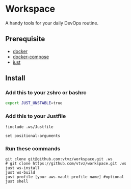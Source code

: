# Workspace

A handy tools for your daily DevOps routine.

## Prerequisite

- [docker](https://docs.docker.com/engine/install/)
- [docker-compose](https://docs.docker.com/compose/install/)
- [just](https://github.com/casey/just#installation)

## Install

### Add this to your zshrc or bashrc

```bash
export JUST_UNSTABLE=true
```

### Add this to your Justfile

```justfile
!include .ws/Justfile

set positional-arguments
```

### Run these commands

```shell
git clone git@github.com:vtvz/workspace.git .ws
# git clone https://github.com/vtvz/workspace.git .ws
just ws-install
just ws-build
just profile [your aws-vault profile name] #optional
just shell
```
